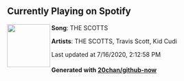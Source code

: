 ## Currently Playing on Spotify

[<img align="left" width="100" src="https://i.scdn.co/image/ab67616d00001e0211d6f8c713ef93a9bb64ddfe">](https://open.spotify.com/album/7q6zjWaLw8bN5nYiBWjrus)

**Song**: THE SCOTTS

**Artists**: THE SCOTTS, Travis Scott, Kid Cudi

Last updated at 7/16/2020, 2:12:58 PM

#### Generated with [20chan/github-now](https://github.com/20chan/github-now)